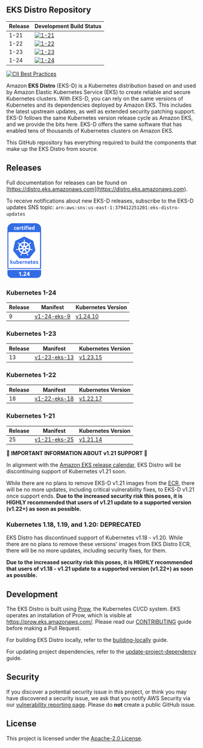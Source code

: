 ## EKS Distro Repository


| Release | Development Build Status |
| --- | --- |
| 1-21 | [![1-21](https://prow.eks.amazonaws.com/badge.svg?jobs=build-1-21-postsubmit)](https://prow.eks.amazonaws.com/?job=build-1-21-postsubmit) |
| 1-22 | [![1-22](https://prow.eks.amazonaws.com/badge.svg?jobs=build-1-22-postsubmit)](https://prow.eks.amazonaws.com/?job=build-1-22-postsubmit) |
| 1-23 | [![1-23](https://prow.eks.amazonaws.com/badge.svg?jobs=build-1-23-postsubmit)](https://prow.eks.amazonaws.com/?job=build-1-23-postsubmit) |
| 1-24 | [![1-24](https://prow.eks.amazonaws.com/badge.svg?jobs=build-1-24-postsubmit)](https://prow.eks.amazonaws.com/?job=build-1-24-postsubmit) |

[![CII Best Practices](https://bestpractices.coreinfrastructure.org/projects/6111/badge)](https://bestpractices.coreinfrastructure.org/projects/6111)

Amazon **EKS Distro** (EKS-D) is a Kubernetes distribution based on and used by
Amazon Elastic Kubernetes Service (EKS) to create reliable and secure Kubernetes
clusters. With EKS-D, you can rely on the same versions of Kubernetes and its
dependencies deployed by Amazon EKS. This includes the latest upstream updates,
as well as extended security patching support. EKS-D follows the same Kubernetes
version release cycle as Amazon EKS, and we provide the bits here. EKS-D offers
the same software that has enabled tens of thousands of Kubernetes clusters on
Amazon EKS.

This GitHub repository has everything required to build the components that make
up the EKS Distro from source.

## Releases

Full documentation for releases can be found on [https://distro.eks.amazonaws.com](https://distro.eks.amazonaws.com).

To receive notifications about new EKS-D releases, subscribe to the EKS-D updates SNS topic:
`arn:aws:sns:us-east-1:379412251201:eks-distro-updates`

[<img src="docs/contents/certified-kubernetes-1.24-color.svg" height=150>](https://github.com/cncf/k8s-conformance/pull/2252)
<!--
Source: https://github.com/cncf/artwork/tree/master/projects/kubernetes/certified-kubernetes
-->

### Kubernetes 1-24

| Release | Manifest | Kubernetes Version |
| --- | --- | --- |
| 9 | [v1-24-eks-9](https://distro.eks.amazonaws.com/kubernetes-1-24/kubernetes-1-24-eks-9.yaml) | [v1.24.10](https://github.com/kubernetes/kubernetes/release/tag/v1.24.10) |

### Kubernetes 1-23

| Release | Manifest | Kubernetes Version |
| --- | --- | --- |
| 13 | [v1-23-eks-13](https://distro.eks.amazonaws.com/kubernetes-1-23/kubernetes-1-23-eks-13.yaml) | [v1.23.15](https://github.com/kubernetes/kubernetes/release/tag/v1.23.15) |

### Kubernetes 1-22

| Release | Manifest | Kubernetes Version |
| --- | --- | --- |
| 18 | [v1-22-eks-18](https://distro.eks.amazonaws.com/kubernetes-1-22/kubernetes-1-22-eks-18.yaml) | [v1.22.17](https://github.com/kubernetes/kubernetes/release/tag/v1.22.17) |

### Kubernetes 1-21

| Release | Manifest | Kubernetes Version |
| --- | --- | --- |
| 25 | [v1-21-eks-25](https://distro.eks.amazonaws.com/kubernetes-1-21/kubernetes-1-21-eks-25.yaml) | [v1.21.14](https://github.com/kubernetes/kubernetes/release/tag/v1.21.14) |

**🚨 IMPORTANT INFORMATION ABOUT v1.21 SUPPORT 🚨**

In alignment with the [Amazon EKS release calendar](https://docs.aws.amazon.com/eks/latest/userguide/kubernetes-versions.html#kubernetes-release-calendar), 
EKS Distro will be discontinuing support of Kubernetes v1.21 soon. 

While there are no plans to remove EKS-D v1.21 images from the [ECR](https://gallery.ecr.aws/eks-distro),
there will be no more updates, including critical vulnerability fixes, to
EKS-D v1.21 once support ends. **Due to the increased security risk this
poses, it is HIGHLY recommended that users of v1.21 update to a supported
version (v1.22+) as soon as possible.**

### Kubernetes 1.18, 1.19, and 1.20: DEPRECATED

EKS Distro has discontinued support of Kubernetes v1.18 - v1.20. While there are
no plans to remove these versions' images from EKS Distro ECR, there will be no
more updates, including security fixes, for them.

**Due to the increased security risk this poses, it is HIGHLY recommended that
users of v1.18 - v1.21 update to a supported version (v1.22+) as soon as
possible.**

## Development

The EKS Distro is built using
[Prow](https://github.com/kubernetes/test-infra/tree/master/prow), the
Kubernetes CI/CD system. EKS operates an installation of Prow, which is visible
at https://prow.eks.amazonaws.com/. Please read our
[CONTRIBUTING](CONTRIBUTING.md) guide before making a Pull Request.

For building EKS Distro locally, refer to the
[building-locally](docs/development/building-locally.md) guide.

For updating project dependencies, refer to the
[update-project-dependency](docs/development/update-project-dependency.md) guide.

## Security

If you discover a potential security issue in this project, or think you may
have discovered a security issue, we ask that you notify AWS Security via our
[vulnerability reporting page](http://aws.amazon.com/security/vulnerability-reporting/).
Please do **not** create a public GitHub issue.

## License

This project is licensed under the [Apache-2.0 License](LICENSE).
